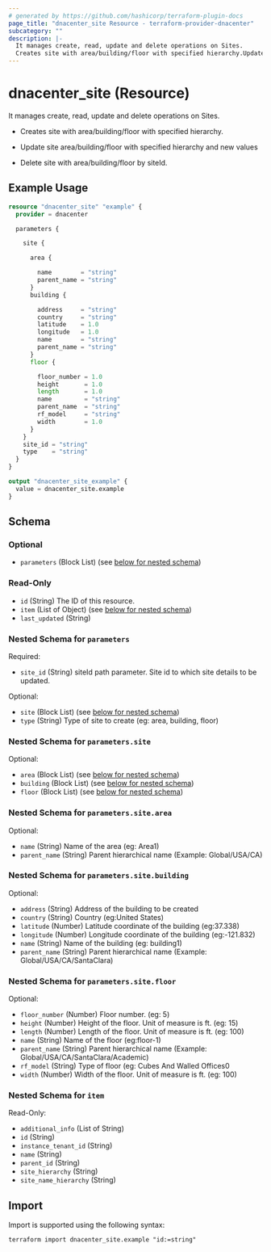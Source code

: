 ```yaml
---
# generated by https://github.com/hashicorp/terraform-plugin-docs
page_title: "dnacenter_site Resource - terraform-provider-dnacenter"
subcategory: ""
description: |-
  It manages create, read, update and delete operations on Sites.
  Creates site with area/building/floor with specified hierarchy.Update site area/building/floor with specified hierarchy and new valuesDelete site with area/building/floor by siteId.
---
```


# dnacenter_site (Resource)

It manages create, read, update and delete operations on Sites.

- Creates site with area/building/floor with specified hierarchy.

- Update site area/building/floor with specified hierarchy and new values

- Delete site with area/building/floor by siteId.

## Example Usage

```terraform
resource "dnacenter_site" "example" {
  provider = dnacenter

  parameters {

    site {

      area {

        name        = "string"
        parent_name = "string"
      }
      building {

        address     = "string"
        country     = "string"
        latitude    = 1.0
        longitude   = 1.0
        name        = "string"
        parent_name = "string"
      }
      floor {

        floor_number = 1.0
        height       = 1.0
        length       = 1.0
        name         = "string"
        parent_name  = "string"
        rf_model     = "string"
        width        = 1.0
      }
    }
    site_id = "string"
    type    = "string"
  }
}

output "dnacenter_site_example" {
  value = dnacenter_site.example
}
```

<!-- schema generated by tfplugindocs -->
## Schema

### Optional

- `parameters` (Block List) (see [below for nested schema](#nestedblock--parameters))

### Read-Only

- `id` (String) The ID of this resource.
- `item` (List of Object) (see [below for nested schema](#nestedatt--item))
- `last_updated` (String)

<a id="nestedblock--parameters"></a>
### Nested Schema for `parameters`

Required:

- `site_id` (String) siteId path parameter. Site id to which site details to be updated.

Optional:

- `site` (Block List) (see [below for nested schema](#nestedblock--parameters--site))
- `type` (String) Type of site to create (eg: area, building, floor)

<a id="nestedblock--parameters--site"></a>
### Nested Schema for `parameters.site`

Optional:

- `area` (Block List) (see [below for nested schema](#nestedblock--parameters--site--area))
- `building` (Block List) (see [below for nested schema](#nestedblock--parameters--site--building))
- `floor` (Block List) (see [below for nested schema](#nestedblock--parameters--site--floor))

<a id="nestedblock--parameters--site--area"></a>
### Nested Schema for `parameters.site.area`

Optional:

- `name` (String) Name of the area (eg: Area1)
- `parent_name` (String) Parent hierarchical name (Example: Global/USA/CA)


<a id="nestedblock--parameters--site--building"></a>
### Nested Schema for `parameters.site.building`

Optional:

- `address` (String) Address of the building to be created
- `country` (String) Country (eg:United States)
- `latitude` (Number) Latitude coordinate of the building (eg:37.338)
- `longitude` (Number) Longitude coordinate of the building (eg:-121.832)
- `name` (String) Name of the building (eg: building1)
- `parent_name` (String) Parent hierarchical name (Example: Global/USA/CA/SantaClara)


<a id="nestedblock--parameters--site--floor"></a>
### Nested Schema for `parameters.site.floor`

Optional:

- `floor_number` (Number) Floor number. (eg: 5)
- `height` (Number) Height of the floor. Unit of measure is ft. (eg: 15)
- `length` (Number) Length of the floor. Unit of measure is ft. (eg: 100)
- `name` (String) Name of the floor (eg:floor-1)
- `parent_name` (String) Parent hierarchical name (Example: Global/USA/CA/SantaClara/Academic)
- `rf_model` (String) Type of floor (eg: Cubes And Walled Offices0
- `width` (Number) Width of the floor. Unit of measure is ft. (eg: 100)




<a id="nestedatt--item"></a>
### Nested Schema for `item`

Read-Only:

- `additional_info` (List of String)
- `id` (String)
- `instance_tenant_id` (String)
- `name` (String)
- `parent_id` (String)
- `site_hierarchy` (String)
- `site_name_hierarchy` (String)

## Import

Import is supported using the following syntax:

```shell
terraform import dnacenter_site.example "id:=string"
```
